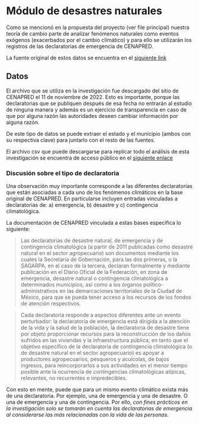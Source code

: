 # Módulo de desastres naturales

Como se mencionó en la propuesta del proyecto (ver file principal) nuestra teoría de cambio parte de analizar fenómenos naturales como eventos exógenos (exacerbados por el cambio climático) y para ello se utilizarán los registros de las declaratorias de emergencia de CENAPRED.

La fuente original de estos datos se encuentra en el [siguiente link](http://www.atlasnacionalderiesgos.gob.mx/archivo/visualizacion-datos.html)

## Datos

El archivo que se utiliza en la investigación fue descargado del sitio de CENAPRED el 11 de noviembre de 2022. Esto es importante, porque las declaratorias que se publiquen después de esa fecha no entrarán al estudio de ninguna manera y además es un ejercicio de transparencia en caso de que por alguna razón las autoridades deseen cambiar información por alguna razón.

De este tipo de datos se puede extraer el estado y el municipio (ambos con su respectiva clave) para juntarlo con el resto de las fuentes.

El archivo csv que puede descargarse para replicar todo el análisis de esta investigación se encuentra de acceso público en el [siguiente enlace](https://drive.google.com/file/d/1Jlyrcq3XWR7QDn3RPU2R3Ee_ryNMSDOl/view?usp=sharing)

### Discusión sobre el tipo de declaratoria

Una observación muy importante corresponde a las diferentes declaratorias que están asociadas a cada uno de los fenómenos climáticos en la base original de CENAPRED. En particularse incluyen entradas vinculadas a declaratorias de: a) emergencia, b) desastre y c) contingencia climatológica.

La documentación de CENAPRED vinculada a estas bases especifica lo siguiente:

> Las declaratorias de desastre natural, de emergencia y de contingencia climatológica (a partir de 2011 publicadas como desastre natural en el sector agropecuario) son documentos mediante los cuales la Secretaría de Gobernación, para las dos primeras, o la SAGARPA, en el caso de la tercera, declaran formalmente y mediante publicación en el Diario Oficial de la Federación, en zona de emergencia, desastre natural o contingencia climatológica a determinados municipios, así como a los órganos político-administrativos en las demarcaciones territoriales de la Ciudad de México, para que se pueda tener acceso a los recursos de los fondos de atención respectivos.

> Cada declaratoria responde a aspectos diferentes ante un evento perturbador: la declaratoria de emergencia está dirigida a la atención de la vida y la salud de la población, la declaratoria de desastre tiene por objeto proporcionar recursos para la reconstrucción de los daños sufridos en las viviendas y la infraestructura pública; en tanto que el objetivo específico de la declaratoria de contingencia climatológica (o de desastre natural en el sector agropecuario) es apoyar a productores agropecuarios, pesqueros y acuícolas, de bajos ingresos, para reincorporarlos a sus actividades en el menor tiempo posible ante la ocurrencia de contingencias climatológicas atípicas, relevantes, no recurrentes e impredecibles.

Con esto en mente, puede que para un mismo evento climático exista más de una declaratoria. Por ejemplo, una de emergencia y una de desastre. O una de emergencia y una de contingencia. Por ello, *con fines prácticos en la investigación solo se tomarán en cuenta las declaratorias de emergencia al considerarse las más relacionadas con la vida de las personas.*